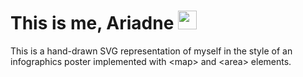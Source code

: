 # This is me, Ariadne <img src='https://raw.githubusercontent.com/curiosdevcookie/portfolio-v1.4.1/main/wave.gif' width='30px'/>

This is a hand-drawn SVG representation of myself in the style of an infographics poster implemented with \<map> and \<area> elements.

